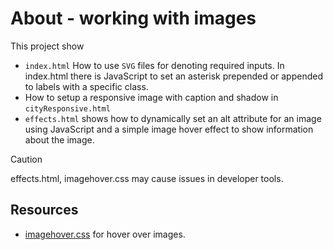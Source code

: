 # About - working with images

This project show

- `index.html` How to use `SVG` files for denoting required inputs. In index.html there is JavaScript to set an asterisk prepended or appended to labels with a specific class.
- How to setup a responsive image with caption and shadow in `cityResponsive.html`
- `effects.html` shows how to dynamically set an alt attribute for an image using JavaScript and a simple image hover effect to show information about the image.


> [!CAUTION]
> effects.html, imagehover.css may cause issues in developer tools.

## Resources

- [imagehover.css](https://www.imagehover.io/) for hover over images.
